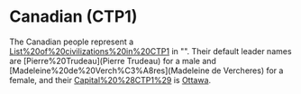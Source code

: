 # Canadian (CTP1)

The Canadian people represent a [List%20of%20civilizations%20in%20CTP1](civilization) in "". Their default leader names are [Pierre%20Trudeau](Pierre Trudeau) for a male and [Madeleine%20de%20Verch%C3%A8res](Madeleine de Vercheres) for a female, and their [Capital%20%28CTP1%29](capital) is [Ottawa](Ottawa).